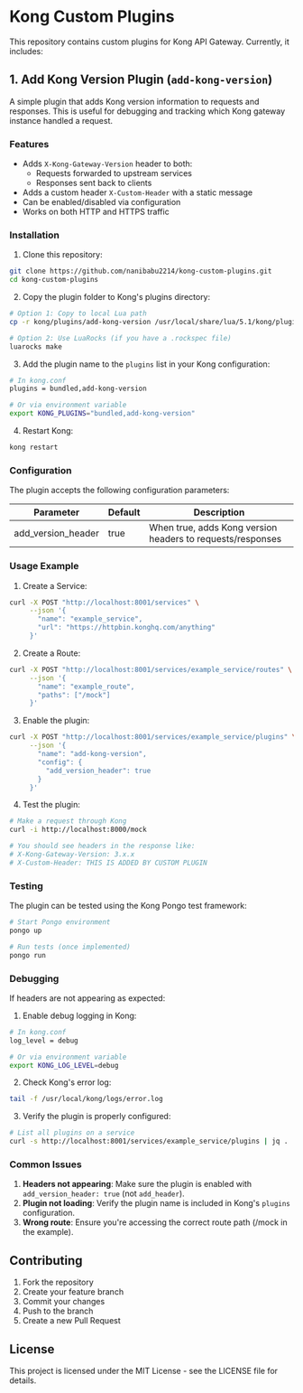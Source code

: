 # Kong Custom Plugins

This repository contains custom plugins for Kong API Gateway. Currently, it includes:

## 1. Add Kong Version Plugin (`add-kong-version`)

A simple plugin that adds Kong version information to requests and responses. This is useful for debugging and tracking which Kong gateway instance handled a request.

### Features

- Adds `X-Kong-Gateway-Version` header to both:
  - Requests forwarded to upstream services
  - Responses sent back to clients
- Adds a custom header `X-Custom-Header` with a static message
- Can be enabled/disabled via configuration
- Works on both HTTP and HTTPS traffic

### Installation

1. Clone this repository:
```bash
git clone https://github.com/nanibabu2214/kong-custom-plugins.git
cd kong-custom-plugins
```

2. Copy the plugin folder to Kong's plugins directory:
```bash
# Option 1: Copy to local Lua path
cp -r kong/plugins/add-kong-version /usr/local/share/lua/5.1/kong/plugins/

# Option 2: Use LuaRocks (if you have a .rockspec file)
luarocks make
```

3. Add the plugin name to the `plugins` list in your Kong configuration:
```bash
# In kong.conf
plugins = bundled,add-kong-version

# Or via environment variable
export KONG_PLUGINS="bundled,add-kong-version"
```

4. Restart Kong:
```bash
kong restart
```

### Configuration

The plugin accepts the following configuration parameters:

| Parameter | Default | Description |
|-----------|---------|-------------|
| add_version_header | true | When true, adds Kong version headers to requests/responses |

### Usage Example

1. Create a Service:
```bash
curl -X POST "http://localhost:8001/services" \
     --json '{
       "name": "example_service",
       "url": "https://httpbin.konghq.com/anything"
     }'
```

2. Create a Route:
```bash
curl -X POST "http://localhost:8001/services/example_service/routes" \
     --json '{
       "name": "example_route",
       "paths": ["/mock"]
     }'
```

3. Enable the plugin:
```bash
curl -X POST "http://localhost:8001/services/example_service/plugins" \
     --json '{
       "name": "add-kong-version",
       "config": {
         "add_version_header": true
       }
     }'
```

4. Test the plugin:
```bash
# Make a request through Kong
curl -i http://localhost:8000/mock

# You should see headers in the response like:
# X-Kong-Gateway-Version: 3.x.x
# X-Custom-Header: THIS IS ADDED BY CUSTOM PLUGIN
```

### Testing

The plugin can be tested using the Kong Pongo test framework:

```bash
# Start Pongo environment
pongo up

# Run tests (once implemented)
pongo run
```

### Debugging

If headers are not appearing as expected:

1. Enable debug logging in Kong:
```bash
# In kong.conf
log_level = debug

# Or via environment variable
export KONG_LOG_LEVEL=debug
```

2. Check Kong's error log:
```bash
tail -f /usr/local/kong/logs/error.log
```

3. Verify the plugin is properly configured:
```bash
# List all plugins on a service
curl -s http://localhost:8001/services/example_service/plugins | jq .
```

### Common Issues

1. **Headers not appearing**: Make sure the plugin is enabled with `add_version_header: true` (not `add_header`).
2. **Plugin not loading**: Verify the plugin name is included in Kong's `plugins` configuration.
3. **Wrong route**: Ensure you're accessing the correct route path (/mock in the example).

## Contributing

1. Fork the repository
2. Create your feature branch
3. Commit your changes
4. Push to the branch
5. Create a new Pull Request

## License

This project is licensed under the MIT License - see the LICENSE file for details.
